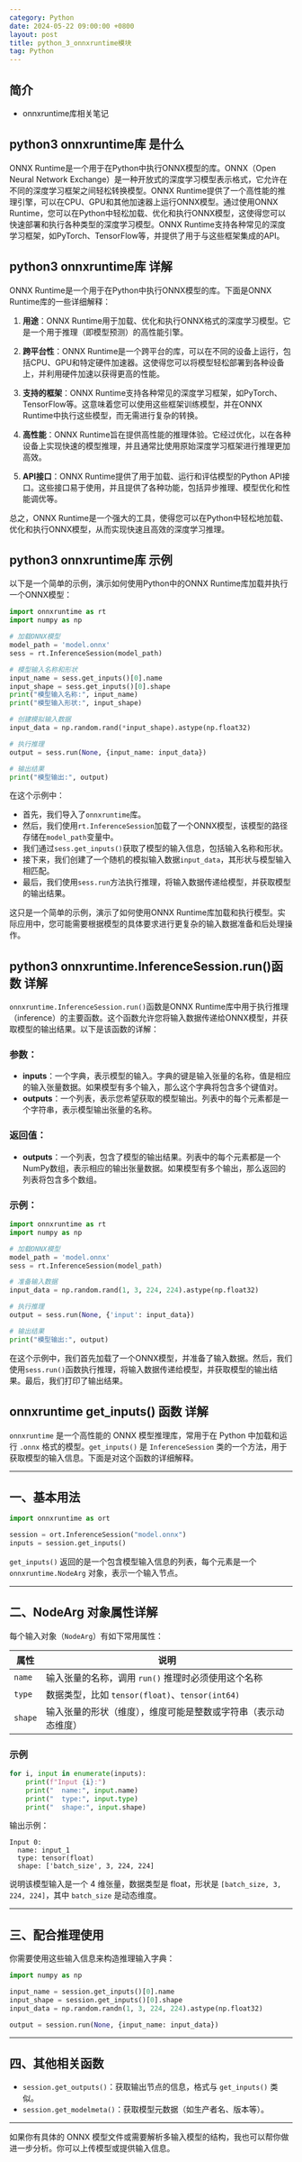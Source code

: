 ```yaml
---
category: Python
date: 2024-05-22 09:00:00 +0800
layout: post
title: python_3_onnxruntime模块
tag: Python
---
```

## 简介

+ onnxruntime库相关笔记

## python3 onnxruntime库 是什么

ONNX Runtime是一个用于在Python中执行ONNX模型的库。ONNX（Open Neural Network Exchange）是一种开放式的深度学习模型表示格式，它允许在不同的深度学习框架之间轻松转换模型。ONNX Runtime提供了一个高性能的推理引擎，可以在CPU、GPU和其他加速器上运行ONNX模型。通过使用ONNX Runtime，您可以在Python中轻松加载、优化和执行ONNX模型，这使得您可以快速部署和执行各种类型的深度学习模型。ONNX Runtime支持各种常见的深度学习框架，如PyTorch、TensorFlow等，并提供了用于与这些框架集成的API。

## python3 onnxruntime库 详解

ONNX Runtime是一个用于在Python中执行ONNX模型的库。下面是ONNX Runtime库的一些详细解释：

1. **用途**：ONNX Runtime用于加载、优化和执行ONNX格式的深度学习模型。它是一个用于推理（即模型预测）的高性能引擎。

2. **跨平台性**：ONNX Runtime是一个跨平台的库，可以在不同的设备上运行，包括CPU、GPU和特定硬件加速器。这使得您可以将模型轻松部署到各种设备上，并利用硬件加速以获得更高的性能。

3. **支持的框架**：ONNX Runtime支持各种常见的深度学习框架，如PyTorch、TensorFlow等。这意味着您可以使用这些框架训练模型，并在ONNX Runtime中执行这些模型，而无需进行复杂的转换。

4. **高性能**：ONNX Runtime旨在提供高性能的推理体验。它经过优化，以在各种设备上实现快速的模型推理，并且通常比使用原始深度学习框架进行推理更加高效。

5. **API接口**：ONNX Runtime提供了用于加载、运行和评估模型的Python API接口。这些接口易于使用，并且提供了各种功能，包括异步推理、模型优化和性能调优等。

总之，ONNX Runtime是一个强大的工具，使得您可以在Python中轻松地加载、优化和执行ONNX模型，从而实现快速且高效的深度学习推理。

## python3 onnxruntime库 示例

以下是一个简单的示例，演示如何使用Python中的ONNX Runtime库加载并执行一个ONNX模型：

```python
import onnxruntime as rt
import numpy as np

# 加载ONNX模型
model_path = 'model.onnx'
sess = rt.InferenceSession(model_path)

# 模型输入名称和形状
input_name = sess.get_inputs()[0].name
input_shape = sess.get_inputs()[0].shape
print("模型输入名称:", input_name)
print("模型输入形状:", input_shape)

# 创建模拟输入数据
input_data = np.random.rand(*input_shape).astype(np.float32)

# 执行推理
output = sess.run(None, {input_name: input_data})

# 输出结果
print("模型输出:", output)
```

在这个示例中：

- 首先，我们导入了`onnxruntime`库。
- 然后，我们使用`rt.InferenceSession`加载了一个ONNX模型，该模型的路径存储在`model_path`变量中。
- 我们通过`sess.get_inputs()`获取了模型的输入信息，包括输入名称和形状。
- 接下来，我们创建了一个随机的模拟输入数据`input_data`，其形状与模型输入相匹配。
- 最后，我们使用`sess.run`方法执行推理，将输入数据传递给模型，并获取模型的输出结果。

这只是一个简单的示例，演示了如何使用ONNX Runtime库加载和执行模型。实际应用中，您可能需要根据模型的具体要求进行更复杂的输入数据准备和后处理操作。

## python3 onnxruntime.InferenceSession.run()函数 详解

`onnxruntime.InferenceSession.run()`函数是ONNX Runtime库中用于执行推理（inference）的主要函数。这个函数允许您将输入数据传递给ONNX模型，并获取模型的输出结果。以下是该函数的详解：

### 参数：
- **inputs**：一个字典，表示模型的输入。字典的键是输入张量的名称，值是相应的输入张量数据。如果模型有多个输入，那么这个字典将包含多个键值对。
- **outputs**：一个列表，表示您希望获取的模型输出。列表中的每个元素都是一个字符串，表示模型输出张量的名称。

### 返回值：
- **outputs**：一个列表，包含了模型的输出结果。列表中的每个元素都是一个NumPy数组，表示相应的输出张量数据。如果模型有多个输出，那么返回的列表将包含多个数组。

### 示例：
```python
import onnxruntime as rt
import numpy as np

# 加载ONNX模型
model_path = 'model.onnx'
sess = rt.InferenceSession(model_path)

# 准备输入数据
input_data = np.random.rand(1, 3, 224, 224).astype(np.float32)

# 执行推理
output = sess.run(None, {'input': input_data})

# 输出结果
print("模型输出:", output)
```

在这个示例中，我们首先加载了一个ONNX模型，并准备了输入数据。然后，我们使用`sess.run()`函数执行推理，将输入数据传递给模型，并获取模型的输出结果。最后，我们打印了输出结果。

## onnxruntime get_inputs() 函数 详解

`onnxruntime` 是一个高性能的 ONNX 模型推理库，常用于在 Python 中加载和运行 `.onnx` 格式的模型。`get_inputs()` 是 `InferenceSession` 类的一个方法，用于获取模型的输入信息。下面是对这个函数的详细解释。

---

## 一、基本用法

```python
import onnxruntime as ort

session = ort.InferenceSession("model.onnx")
inputs = session.get_inputs()
```

`get_inputs()` 返回的是一个包含模型输入信息的列表，每个元素是一个 `onnxruntime.NodeArg` 对象，表示一个输入节点。

---

## 二、NodeArg 对象属性详解

每个输入对象（`NodeArg`）有如下常用属性：

| 属性      | 说明                                      |
| ------- | --------------------------------------- |
| `name`  | 输入张量的名称，调用 `run()` 推理时必须使用这个名称          |
| `type`  | 数据类型，比如 `tensor(float)`、`tensor(int64)` |
| `shape` | 输入张量的形状（维度），维度可能是整数或字符串（表示动态维度）         |

### 示例

```python
for i, input in enumerate(inputs):
    print(f"Input {i}:")
    print("  name:", input.name)
    print("  type:", input.type)
    print("  shape:", input.shape)
```

输出示例：

```
Input 0:
  name: input_1
  type: tensor(float)
  shape: ['batch_size', 3, 224, 224]
```

说明该模型输入是一个 4 维张量，数据类型是 float，形状是 `[batch_size, 3, 224, 224]`，其中 `batch_size` 是动态维度。

---

## 三、配合推理使用

你需要使用这些输入信息来构造推理输入字典：

```python
import numpy as np

input_name = session.get_inputs()[0].name
input_shape = session.get_inputs()[0].shape
input_data = np.random.randn(1, 3, 224, 224).astype(np.float32)

output = session.run(None, {input_name: input_data})
```

---

## 四、其他相关函数

* `session.get_outputs()`：获取输出节点的信息，格式与 `get_inputs()` 类似。
* `session.get_modelmeta()`：获取模型元数据（如生产者名、版本等）。

---

如果你有具体的 ONNX 模型文件或需要解析多输入模型的结构，我也可以帮你做进一步分析。你可以上传模型或提供输入信息。